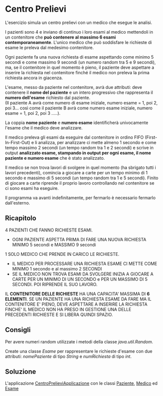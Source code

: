 # Centro Prelievi

L'esercizio simula un centro prelievi con un medico che esegue le analisi.

I pazienti sono 4 e inviano di continuo i loro esami al medico mettendoli in un 
contenitore che **può contenere al massimo 6 esami contemporaneamente**. L'unico 
medico che può soddisfare le richieste di esame le preleva dal medesimo contenitore.

Ogni paziente fa una nuova richiesta di esame aspettando come minimo 5 secondi e come massimo
9 secondi (un numero random tra 5 e 9 secondi), ma, se il contenitore in quel momento è
pieno, il paziente deve aspettare a inserire la richiesta nel contenitore finché il medico 
non preleva la prima richiesta ancora in giacenza.

L'esame, messo da paziente nel contenitore, avrà due attributi: deve contenere il 
**nome del paziente** e un intero progressivo che rappresenta il **numero dell'esame**
richiesto dal paziente.  
(Il paziente A avrà come numero di esame iniziale, numero esame = 1, poi 2, poi 3... 
così come il paziente B avrà come numero esame iniziale, numero esame = 1, poi 2, 
poi 3 .....).

La coppia **nome paziente** e **numero esame** identificherà univocamente l'esame che 
il medico deve analizzare.

Il medico preleva gli esami da eseguire dal contenitore in ordino FIFO 
(First-In-First-Out) e li analizza, per analizzare ci mette almeno 1 secondo
e come tempo massimo 2 secondi (un tempo random tra 1
e 2 secondi) e scrive in output **analizzato esame, stampando in output per ogni esame, 
il nome paziente e numero esame** che è stato analizzato.

Il medico se non trova lavori di svolgere in quel momento (ha sbrigato tutti
i lavori precedenti), comincia a giocare a carte per un tempo minimo di 1 secondo e 
massimo di 5 secondi (un tempo random tra 1 e 5 secondi). 
Finito di giocare a carte riprende il proprio lavoro controllando nel contenitore
se ci sono esami ha eseguire.

Il programma va avanti indefinitamente, per fermarlo è necessario fermarlo 
dall'esterno.

## Ricapitolo

4 PAZIENTI CHE FANNO RICHIESTE ESAMI.

* OGNI PAZIENTE ASPETTA PRIMA DI FARE UNA NUOVA RICHIESTA MINIMO 5 secondi e MASSIMO 9 secondi

1 SOLO MEDICO CHE PRENDE IN CARICO LE RICHIESTE.

* IL MEDICO PER PROCESSARE UNA RICHIESTA ESAME CI METTE COME MINIMO 1 secondo e al massimo 2 SECONDI
* SE IL MEDICO NON TROVA ESAMI DA SVOLGERE INIZIA A GIOCARE A CARTE PER UN MINIMO DI UN SECONDO e
  PER UN MASSIMO DI 5 SECONDI. POI RIPRENDE IL SUO LAVORO.

IL **CONTENITORE DELLE RICHIESTE** HA UNA CAPACITA' MASSIMA DI **6 ELEMENTI**. SE
UN PAZIENTE HA UNA RICHIESTA ESAME DA FARE MA IL CONTENITORE E' PIENO, DEVE ASPETTARE
A INSERIRE LA RICHIESTA FINCHE' IL MEDICO NON HA PRESO IN GESTIONE UNA DELLE
PRECEDENTI RICHIESTE E SI LIBERA QUINDI SPAZIO.

## Consigli

Per avere numeri random utilizzate i metodi della classe *java.util.Random*. 

Create una classe *Esame* per rappresentare le richieste d'esame con due attributi: 
*nomePaziente* di tipo *String* e *numRichiesta* di tipo *int*.

## Soluzione

L'applicazione [CentroPrelieviApplicazione](./src/CentroPrelieviApplicazione.java) con
le classi [Paziente](./src/Paziente.java), [Medico](./src/Medico.java) ed [Esame](./src/Esame.java)
